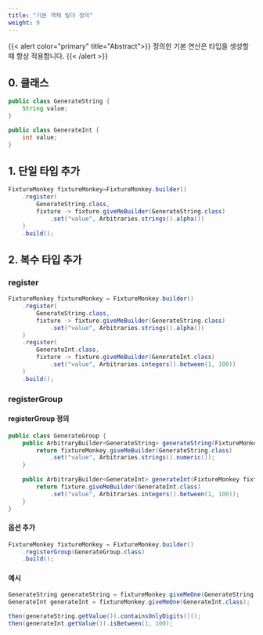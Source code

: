 ```yaml
---
title: "기본 객체 빌더 정의"
weight: 9
---
```


{{< alert color="primary" title="Abstract">}}
정의한 기본 연산은 타입을 생성할 때 항상 적용합니다.
{{< /alert >}} 

## 0. 클래스

```java
public class GenerateString {
	String value;
}

public class GenerateInt {
	int value;
}
```

## 1. 단일 타입 추가

```java
FixtureMonkey fixtureMonkey=FixtureMonkey.builder()
	.register(
        GenerateString.class,
        fixture -> fixture.giveMeBuilder(GenerateString.class)
            .set("value", Arbitraries.strings().alpha())
    )
	.build();
```

## 2. 복수 타입 추가
### register
```java
FixtureMonkey fixtureMonkey = FixtureMonkey.builder()
	.register(
	    GenerateString.class,
	    fixture -> fixture.giveMeBuilder(GenerateString.class)
            .set("value", Arbitraries.strings().alpha())
    )
	.register(
        GenerateInt.class,
        fixture -> fixture.giveMeBuilder(GenerateInt.class)
            .set("value", Arbitraries.integers().between(1, 100))
	)
	.build();
```


### registerGroup
#### registerGroup 정의
```java
public class GenerateGroup {
	public ArbitraryBuilder<GenerateString> generateString(FixtureMonkey fixtureMonkey){
		return fixtureMonkey.giveMeBuilder(GenerateString.class)
			.set("value", Arbitraries.strings().numeric());
    }
	
	public ArbitraryBuilder<GenerateInt> generateInt(FixtureMonkey fixtureMonkey){
		return fixture.giveMeBuilder(GenerateInt.class)
			.set("value", Arbitraries.integers().between(1, 100));
    }
}
```

#### 옵션 추가
```java
FixtureMonkey fixtureMonkey = FixtureMonkey.builder()
    .registerGroup(GenerateGroup.class)
	.build();
```

#### 예시
```java
GenerateString generateString = fixtureMonkey.giveMeOne(GenerateString.class);
GenerateInt generateInt = fixtureMonkey.giveMeOne(GenerateInt.class);

then(generateString.getValue()).containsOnlyDigits()();
then(generateInt.getValue()).isBetween(1, 100);
```
